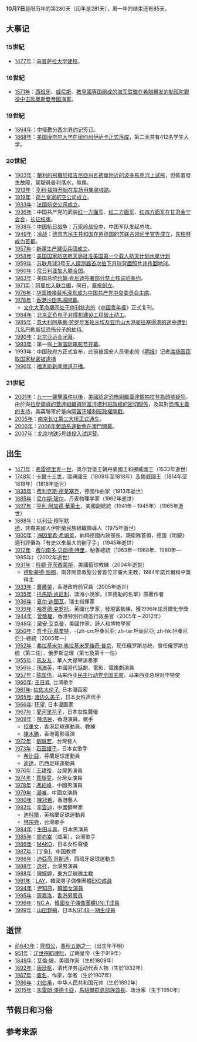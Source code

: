**10月7日**是阳历年的第280天（闰年是281天），离一年的结束还有85天。

## 大事记

### 15世紀

  - [1477年](../Page/1477年.md "wikilink")：[乌普萨拉大学建校](../Page/乌普萨拉大学.md "wikilink")。

### 16世紀

  - [1571年](../Page/1571年.md "wikilink")：[西班牙](../Page/西班牙.md "wikilink")、[威尼斯](../Page/威尼斯共和國.md "wikilink")、[教皇國等国组成的海军联盟在](../Page/教皇國.md "wikilink")[希腊爆发的](../Page/希腊.md "wikilink")[勒班陀戰役中击败](../Page/勒班陀戰役.md "wikilink")[奧斯曼帝國海軍](../Page/奧斯曼帝國.md "wikilink")。

### 19世紀

  - [1864年](../Page/1864年.md "wikilink")：[中俄勘分西北界约记签订](../Page/中俄勘分西北界约记.md "wikilink")。
  - [1868年](../Page/1868年.md "wikilink")：[美国](../Page/美国.md "wikilink")[康奈尔大学在](../Page/康奈尔大学.md "wikilink")[纽约州](../Page/纽约州.md "wikilink")[伊萨卡正式落成](../Page/伊萨卡_\(纽约州\).md "wikilink")，第二天共有412名学生入学。

### 20世紀

  - [1903年](../Page/1903年.md "wikilink")：[蘭利的飛機於](../Page/塞缪尔·兰利.md "wikilink")[維吉尼亞州](../Page/維吉尼亞州.md "wikilink")[瓦德華附近的](../Page/瓦德華.md "wikilink")[波多馬克河上試飛](../Page/波托马克河.md "wikilink")，但裝置發生故障，駕駛員曼利落水，無傷。
  - [1913年](../Page/1913年.md "wikilink")：[亨利·福特开始在车场用集装线路](../Page/亨利·福特.md "wikilink")。
  - [1919年](../Page/1919年.md "wikilink")：[荷兰皇家航空公司成立](../Page/荷兰皇家航空.md "wikilink")。
  - [1933年](../Page/1933年.md "wikilink")：[法国航空公司成立](../Page/法国航空.md "wikilink")。
  - [1936年](../Page/1936年.md "wikilink")：中国共产党的武装[红一方面军](../Page/中國工農紅軍第一方面軍.md "wikilink")、[红二方面军](../Page/中国工农红军第二方面军.md "wikilink")、[红四方面军在](../Page/中国工农红军第四方面军.md "wikilink")[甘肃](../Page/甘肃省.md "wikilink")[会宁会合](../Page/会宁县.md "wikilink")，[长征结束](../Page/长征.md "wikilink")。
  - [1938年](../Page/1938年.md "wikilink")：[中国抗日战争](../Page/中国抗日战争.md "wikilink")：[万家岭战役中](../Page/万家岭战役.md "wikilink")，中国军队发起总攻。
  - [1949年](../Page/1949年.md "wikilink")：[冷战](../Page/冷战.md "wikilink")：[德意志民主共和国在原](../Page/東德.md "wikilink")[德国的](../Page/德国.md "wikilink")[苏联](../Page/苏联.md "wikilink")[占领区里宣告成立](../Page/同盟國軍事佔領德國.md "wikilink")，[东柏林成为](../Page/东柏林.md "wikilink")[首都](../Page/首都.md "wikilink")。
  - [1957年](../Page/1957年.md "wikilink")：[新疆生产建设兵团成立](../Page/新疆生产建设兵团.md "wikilink")。
  - [1958年](../Page/1958年.md "wikilink")：[美国国家航空航天局批准美国第一个](../Page/美国国家航空航天局.md "wikilink")[载人航天计划](../Page/载人航天.md "wikilink")[水星计划](../Page/水星计划.md "wikilink")
  - [1959年](../Page/1959年.md "wikilink")：[苏联](../Page/苏联.md "wikilink")[月球3号](../Page/月球3号.md "wikilink")[无人探测器首次拍下](../Page/空间探测器.md "wikilink")[月球背面照片并传回](../Page/月球.md "wikilink")[地球](../Page/地球.md "wikilink")。
  - [1960年](../Page/1960年.md "wikilink")：[尼日利亚加入](../Page/尼日利亚.md "wikilink")[联合国](../Page/联合国.md "wikilink")。
  - [1963年](../Page/1963年.md "wikilink")：美国总统[约翰·肯尼迪签署](../Page/约翰·肯尼迪.md "wikilink")[部分禁止核试验条约](../Page/部分禁止核试验条约.md "wikilink")。
  - [1971年](../Page/1971年.md "wikilink")：[阿曼加入](../Page/阿曼.md "wikilink")[联合国](../Page/联合国.md "wikilink")，同日，[華視創立](../Page/中華電視公司.md "wikilink")。
  - [1976年](../Page/1976年.md "wikilink")：[华国锋接替](../Page/华国锋.md "wikilink")[毛泽东成为](../Page/毛泽东.md "wikilink")[中国共产党中央委员会主席](../Page/中国共产党中央委员会主席.md "wikilink")。
  - [1978年](../Page/1978年.md "wikilink")：[香港](../Page/香港.md "wikilink")[沙田馬場開幕](../Page/沙田馬場.md "wikilink")。
      - [文化大革命期间处于停刊状态的](../Page/文化大革命.md "wikilink")《[中国青年报](../Page/中国青年报.md "wikilink")》正式复刊。
  - [1984年](../Page/1984年.md "wikilink")：[北京正负电子对撞机建设工程破土动工](../Page/北京正负电子对撞机.md "wikilink")。
  - [1985年](../Page/1985年.md "wikilink")：[意大利](../Page/意大利.md "wikilink")[阿基莱·劳罗号](../Page/阿基萊·勞倫號.md "wikilink")[客轮从](../Page/客轮.md "wikilink")[埃及](../Page/埃及.md "wikilink")[亚历山大港驶往](../Page/亚历山大港.md "wikilink")[塞得港的途中遭到几名](../Page/塞德港.md "wikilink")[巴勒斯坦](../Page/巴勒斯坦.md "wikilink")[恐怖分子的劫持](../Page/恐怖主义.md "wikilink")。
  - [1990年](../Page/1990年.md "wikilink")：[北京亚运会闭幕](../Page/1990年亚洲运动会.md "wikilink")。
  - [1993年](../Page/1993年.md "wikilink")：第一届[上海国际电影节开幕](../Page/上海国际电影节.md "wikilink")。
  - 1993年：中国政府方正式宣布，此前被国安人员带走的《[明报](../Page/明报.md "wikilink")》记者[席扬因窃取国家秘密被逮捕](../Page/席揚.md "wikilink")
  - [1996年](../Page/1996年.md "wikilink")：[福克斯新闻频道开播](../Page/福克斯新闻频道.md "wikilink")。

### 21世紀

  - [2001年](../Page/2001年.md "wikilink")：[九一一襲擊事件以後](../Page/九一一袭击事件.md "wikilink")，[美國認定恐怖組織](../Page/美國.md "wikilink")[蓋達領袖](../Page/基地组织.md "wikilink")[拉登為頭號疑犯](../Page/奥萨马·本·拉登.md "wikilink")。由於與[拉登領導的](../Page/奥萨马·本·拉登.md "wikilink")[蓋達組織與](../Page/基地组织.md "wikilink")[阿富汗](../Page/阿富汗.md "wikilink")[塔利班政權的密切關係](../Page/塔利班.md "wikilink")，及其對[恐怖主義的支持](../Page/恐怖主義.md "wikilink")，美英聯軍於是向[阿富汗](../Page/阿富汗.md "wikilink")[塔利班政權](../Page/阿富汗伊斯蘭酋長國.md "wikilink")[開戰](../Page/阿富汗戰爭_\(2001年\).md "wikilink")。
  - [2005年](../Page/2005年.md "wikilink")：[南京长江第三大桥正式通车](../Page/南京长江第三大桥.md "wikilink")。
  - [2006年](../Page/2006年.md "wikilink")：[2006年葡語系運動會在](../Page/2006年葡語系運動會.md "wikilink")[澳門開幕](../Page/澳門.md "wikilink")。
  - [2007年](../Page/2007年.md "wikilink")：[北京地铁5号线投入试运营](../Page/北京地铁5号线.md "wikilink")。

## 出生

  - [1471年](../Page/1471年.md "wikilink")：[弗雷德里克一世](../Page/弗雷德里克一世_\(丹麦\).md "wikilink")，奥尔登堡王朝丹麥國王和挪威國王（1533年逝世）
  - [1748年](../Page/1748年.md "wikilink")：[卡爾十三世](../Page/卡爾十三世.md "wikilink")，瑞典國王（1809年至1818年）及挪威國王（1814年至1818年）（1818年逝世）
  - [1835年](../Page/1835年.md "wikilink")：[费利克斯·德莱塞克](../Page/费利克斯·德莱塞克.md "wikilink")，德國作曲家（1913年逝世）
  - [1885年](../Page/1885年.md "wikilink")：[尼尔斯·玻尔](../Page/尼尔斯·玻尔.md "wikilink")，丹麦物理学家（1962年逝世）
  - [1897年](../Page/1897年.md "wikilink")：[亨利·阿加德·華萊士](../Page/亨利·阿加德·华莱士.md "wikilink")，美國副總統（1941年－1945年）（1965年逝世）
  - [1888年](../Page/1888年.md "wikilink")：[以利亚·穆罕默德](../Page/以利亚·穆罕默德.md "wikilink")，非裔美國人伊斯蘭民族組織領導人（1975年逝世）
  - [1900年](../Page/1900年.md "wikilink")：[海因里希·希姆莱](../Page/海因里希·希姆莱.md "wikilink")，納粹德國內政部長、親衛隊首領，德國《明鏡》週刊評價為「有史以來最大的劊子手」（1945年逝世）
  - [1912年](../Page/1912年.md "wikilink")：[费尔南多·贝朗德·特里](../Page/费尔南多·贝朗德·特里.md "wikilink")，秘魯總統（1963年—1968年、1980年—1985年）（2002年逝世）
  - [1931年](../Page/1931年.md "wikilink")：[科顿·菲茨西蒙斯](../Page/科顿·菲茨西蒙斯.md "wikilink")，美國籃球教練（2004年逝世）
      - [德斯蒙德·图图](../Page/德斯蒙德·图图.md "wikilink")，南非開普敦聖公會首位非裔大主教，1984年諾貝爾和平獎得主
  - [1933年](../Page/1933年.md "wikilink")：[曹廣榮](../Page/曹廣榮.md "wikilink")，香港政府前官員（2005年逝世）
  - [1935年](../Page/1935年.md "wikilink")：[托馬斯·肯尼利](../Page/托馬斯·肯尼利.md "wikilink")，澳洲小說家，《辛德勒的名單》原著作者
  - [1936年](../Page/1936年.md "wikilink")：[夏尔·迪图瓦](../Page/夏尔·迪图瓦.md "wikilink")，瑞士指揮家
  - [1939年](../Page/1939年.md "wikilink")：[哈罗德·克罗托](../Page/哈罗德·克罗托.md "wikilink")，英國化學家，發現富勒烯，獲1996年諾貝爾化學獎
  - [1944年](../Page/1944年.md "wikilink")：[曾蔭權](../Page/曾蔭權.md "wikilink")，香港特別行政區行政長官（2005年－2012年）
  - [1948年](../Page/1948年.md "wikilink")：[黛安·艾克曼](../Page/黛安·艾克曼.md "wikilink")，美國作家、詩人和博物學家
  - [1950年](../Page/1950年.md "wikilink")：[贾卡亚·基奎特](../Page/贾卡亚·基奎特.md "wikilink")，-{zh-cn:坦桑尼亚;
    zh-tw:坦尚尼亞; zh-hk:坦桑尼亞;}-總統（2005年—）
  - [1952年](../Page/1952年.md "wikilink")：[弗拉基米尔·弗拉基米罗维奇·普京](../Page/弗拉基米尔·弗拉基米罗维奇·普京.md "wikilink")，现任俄罗斯总统，曾任俄罗斯总统（第二任）、俄罗斯总理（第七及第十一任）
  - [1955年](../Page/1955年.md "wikilink")：[馬友友](../Page/馬友友.md "wikilink")，華人大提琴演奏家
  - [1956年](../Page/1956年.md "wikilink")：[孫海英](../Page/孙海英.md "wikilink")，中國當代話劇、電影、電視劇演員
  - [1957年](../Page/1957年.md "wikilink")：[陈国伟](../Page/陈国伟.md "wikilink")，马来西亚[民主行动党全国主席](../Page/民主行动党_\(马来西亚\).md "wikilink")，马来西亚总理对华特使
  - [1960年](../Page/1960年.md "wikilink"):
    [王日昇](../Page/王日昇.md "wikilink"), 台湾歌手
  - [1961年](../Page/1961年.md "wikilink"):
    [佐佐木伦子](../Page/佐佐木伦子.md "wikilink"), 日本漫画家
  - [1965年](../Page/1965年.md "wikilink"):
    [渡边久美子](../Page/渡边久美子.md "wikilink")，日本女性声优手
  - [1966年](../Page/1966年.md "wikilink"):
    [环望](../Page/环望.md "wikilink"), 日本漫画家
  - [1967年](../Page/1967年.md "wikilink")：[愛河里花子](../Page/愛河里花子.md "wikilink")，日本女性聲優
  - [1969年](../Page/1969年.md "wikilink")：[陳浩民](../Page/陳浩民.md "wikilink")，香港演員、歌手
      - [招重文](../Page/招重文.md "wikilink")，香港足球運動員、教練
      - [陳木勝](../Page/陳木勝.md "wikilink")，香港電影導演
  - [1972年](../Page/1972年.md "wikilink")：[劉畊宏](../Page/劉畊宏.md "wikilink")，台灣藝人
  - [1973年](../Page/1973年.md "wikilink")：[石田燿子](../Page/石田燿子.md "wikilink")，日本女歌手
      - [希比亞](../Page/萨米·海皮亚.md "wikilink")，芬蘭足球運動員
      - [迪達](../Page/迪達.md "wikilink")，巴西足球運動員
  - [1976年](../Page/1976年.md "wikilink")：[王建復](../Page/王建復.md "wikilink")，台灣男演員
  - [1974年](../Page/1974年.md "wikilink")：[賈靜雯](../Page/賈靜雯.md "wikilink")，台灣女演員
  - [1978年](../Page/1978年.md "wikilink")：[馮紹峰](../Page/馮紹峰.md "wikilink")，中國男演員
  - [1979年](../Page/1979年.md "wikilink")：[湯唯](../Page/湯唯.md "wikilink")，中國女演員
  - [1980年](../Page/1980年.md "wikilink")：[陳冠希](../Page/陳冠希.md "wikilink")，香港藝人
  - [1982年](../Page/1982年.md "wikilink")：[李雲迪](../Page/李云迪.md "wikilink")，中國鋼琴家
      - [迪科爾](../Page/杰梅恩·迪福.md "wikilink")，英格蘭足球運動員
      - [林宗興](../Page/林宗興.md "wikilink")，台灣歌手
  - [1984年](../Page/1984年.md "wikilink")：[生田斗真](../Page/生田斗真.md "wikilink")，日本男演員
  - [1985年](../Page/1985年.md "wikilink")：[廖亦崟](../Page/廖亦崟.md "wikilink")（威廉），台灣歌手
  - [1986年](../Page/1986年.md "wikilink")：[MAKO](../Page/MAKO.md "wikilink")，日本女性聲優
  - [1987年](../Page/1987年.md "wikilink")：\[丁象\]，中国教师
  - [1988年](../Page/1988年.md "wikilink")：[迪亞高·哥斯達](../Page/迪亞高·哥斯達.md "wikilink")，西班牙足球運動员
  - [1988年](../Page/1988年.md "wikilink")：[逸祥](../Page/黃逸祥.md "wikilink")，台灣男演員
  - [1988年](../Page/1988年.md "wikilink")：[陳婉婷](../Page/陳婉婷.md "wikilink")，[東方足球隊主教](../Page/東方足球隊.md "wikilink")
  - [1991年](../Page/1991年.md "wikilink")：[LAY](../Page/張藝興.md "wikilink")，韓國男子偶像團體[EXO成員](../Page/EXO.md "wikilink")
  - [1994年](../Page/1994年.md "wikilink")：[尹知原](../Page/尹知原.md "wikilink")，[韓國女演員](../Page/韓國.md "wikilink")
  - [1995年](../Page/1995年.md "wikilink")：[周嘉洛](../Page/周嘉洛.md "wikilink")，[香港男藝員](../Page/香港.md "wikilink")
  - [1996年](../Page/1996年.md "wikilink")：[NC.A](../Page/NC.A.md "wikilink")，[韓國女子偶像團體](../Page/韓國.md "wikilink")[UNI.T成員](../Page/UNI.T.md "wikilink")
  - [1999年](../Page/1999年.md "wikilink")：[山田野繪](../Page/山田野繪.md "wikilink")，日本[NGT48一期生成員](../Page/NGT48.md "wikilink")

## 逝世

  - [前643年](../Page/前643年.md "wikilink")：[齊桓公](../Page/齊桓公.md "wikilink")，[春秋五霸之一](../Page/春秋五霸.md "wikilink")（出生年不明）
  - [951年](../Page/951年.md "wikilink")：[辽世宗耶律阮](../Page/辽世宗.md "wikilink")，辽朝皇帝（生于919年）
  - [1849年](../Page/1849年.md "wikilink")：[艾倫·坡](../Page/爱伦·坡.md "wikilink")，美國作家（生於1809年）
  - [1892年](../Page/1892年.md "wikilink")：[唐廷枢](../Page/唐廷枢.md "wikilink")，清代洋务运动代表人物（生於1832年）
  - [1967年](../Page/1967年.md "wikilink")：[废名](../Page/废名.md "wikilink")，作家，学者（生於1907年）
  - [1986年](../Page/1986年.md "wikilink")：[刘伯承](../Page/刘伯承.md "wikilink")，中华人民共和国元帅（生於1892年）
  - [2015年](../Page/2015年.md "wikilink")：[朱雷朗·澤德卡亞](../Page/朱雷朗·澤德卡亞.md "wikilink")，[馬紹爾群島部族酋長](../Page/馬紹爾群島.md "wikilink")、政治家（生于1950年）

## 节假日和习俗

## 参考来源